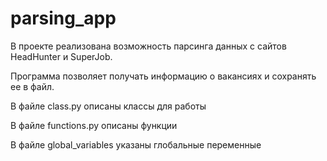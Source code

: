# parsing_app

В проекте реализована возможность парсинга данных с сайтов HeadHunter и SuperJob.

Программа позволяет получать информацию о вакансиях и сохранять ее в файл.

В файле class.py описаны классы для работы

В файле functions.py описаны функции

В файле global_variables указаны глобальные переменные
